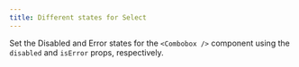 ```yaml
---
title: Different states for Select
---
```


Set the Disabled and Error states for the `<Combobox />` component using the `disabled` and `isError` props, respectively.
